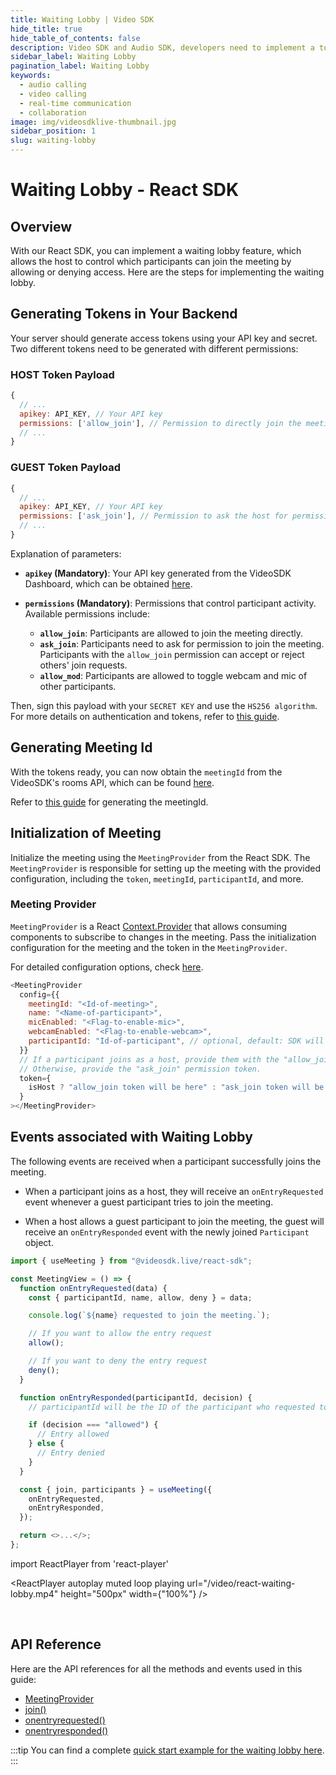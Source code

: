 ```yaml
---
title: Waiting Lobby | Video SDK
hide_title: true
hide_table_of_contents: false
description: Video SDK and Audio SDK, developers need to implement a token server. This requires efforts on both the front-end and backend.
sidebar_label: Waiting Lobby
pagination_label: Waiting Lobby
keywords:
  - audio calling
  - video calling
  - real-time communication
  - collaboration
image: img/videosdklive-thumbnail.jpg
sidebar_position: 1
slug: waiting-lobby
---
```


# Waiting Lobby - React SDK

## Overview

With our React SDK, you can implement a waiting lobby feature, which allows the host to control which participants can join the meeting by allowing or denying access. Here are the steps for implementing the waiting lobby.

## Generating Tokens in Your Backend

Your server should generate access tokens using your API key and secret. Two different tokens need to be generated with different permissions:

### HOST Token Payload

```js
{
  // ...
  apikey: API_KEY, // Your API key
  permissions: ['allow_join'], // Permission to directly join the meeting
  // ...
}
```

### GUEST Token Payload

```js
{
  // ...
  apikey: API_KEY, // Your API key
  permissions: ['ask_join'], // Permission to ask the host for permission to join the meeting
  // ...
}
```

Explanation of parameters:

- **`apikey` (Mandatory)**: Your API key generated from the VideoSDK Dashboard, which can be obtained [here](https://app.videosdk.live/api-keys).

- **`permissions` (Mandatory)**: Permissions that control participant activity. Available permissions include:

  - **`allow_join`**: Participants are allowed to join the meeting directly.
  - **`ask_join`**: Participants need to ask for permission to join the meeting. Participants with the `allow_join` permission can accept or reject others' join requests.
  - **`allow_mod`**: Participants are allowed to toggle webcam and mic of other participants.

Then, sign this payload with your `SECRET KEY` and use the `HS256 algorithm`. For more details on authentication and tokens, refer to [this guide](../authentication-and-token).

## Generating Meeting Id

With the tokens ready, you can now obtain the `meetingId` from the VideoSDK's rooms API, which can be found [here](/api-reference/realtime-communication/create-room).

Refer to [this guide](/react/guide/video-and-audio-calling-api-sdk/setup-call/initialise-meeting#generating-meeting-id) for generating the meetingId.

## Initialization of Meeting

Initialize the meeting using the `MeetingProvider` from the React SDK. The `MeetingProvider` is responsible for setting up the meeting with the provided configuration, including the `token`, `meetingId`, `participantId`, and more.

### Meeting Provider

`MeetingProvider` is a React [Context.Provider](https://reactjs.org/docs/context.html#contextprovider) that allows consuming components to subscribe to changes in the meeting. Pass the initialization configuration for the meeting and the token in the `MeetingProvider`.

For detailed configuration options, check [here](/react/guide/video-and-audio-calling-api-sdk/setup-call/initialise-meeting#initialization-of-meeting).

```js
<MeetingProvider
  config={{
    meetingId: "<Id-of-meeting>",
    name: "<Name-of-participant>",
    micEnabled: "<Flag-to-enable-mic>",
    webcamEnabled: "<Flag-to-enable-webcam>",
    participantId: "Id-of-participant", // optional, default: SDK will generate
  }}
  // If a participant joins as a host, provide them with the "allow_join" permission token.
  // Otherwise, provide the "ask_join" permission token.
  token={
    isHost ? "allow_join token will be here" : "ask_join token will be here"
  }
></MeetingProvider>
```

## Events associated with Waiting Lobby

The following events are received when a participant successfully joins the meeting.

- When a participant joins as a host, they will receive an `onEntryRequested` event whenever a guest participant tries to join the meeting.

- When a host allows a guest participant to join the meeting, the guest will receive an `onEntryResponded` event with the newly joined `Participant` object.

```js
import { useMeeting } from "@videosdk.live/react-sdk";

const MeetingView = () => {
  function onEntryRequested(data) {
    const { participantId, name, allow, deny } = data;

    console.log(`${name} requested to join the meeting.`);

    // If you want to allow the entry request
    allow();

    // If you want to deny the entry request
    deny();
  }

  function onEntryResponded(participantId, decision) {
    // participantId will be the ID of the participant who requested to join the meeting

    if (decision === "allowed") {
      // Entry allowed
    } else {
      // Entry denied
    }
  }

  const { join, participants } = useMeeting({
    onEntryRequested,
    onEntryResponded,
  });

  return <>...</>;
};
```

import ReactPlayer from 'react-player'

<div style={{textAlign: 'center'}}>

<ReactPlayer autoplay muted loop playing url="/video/react-waiting-lobby.mp4" height="500px" width={"100%"} />

</div>

<br/>

## API Reference

Here are the API references for all the methods and events used in this guide:

- [MeetingProvider](/react/api/sdk-reference/meeting-provider)
- [join()](/react/api/sdk-reference/use-meeting/methods#join)
- [onentryrequested()](/react/api/sdk-reference/use-meeting/events#onentryrequested)
- [onentryresponded()](/react/api/sdk-reference/use-meeting/events#onentryresponded)

:::tip
You can find a complete [quick start example for the waiting lobby here](https://github.com/videosdk-live/quickstart/tree/main/react-waiting-lobby-rtc).
:::
